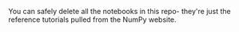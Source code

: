 You can safely delete all the notebooks in this repo- they're just the reference tutorials pulled from the NumPy website.
